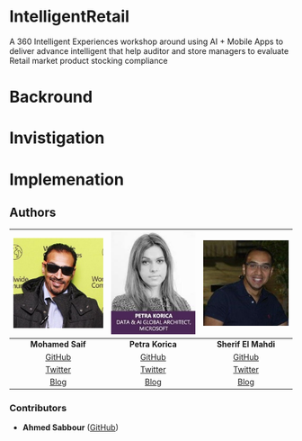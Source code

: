 # IntelligentRetail
A 360 Intelligent Experiences workshop around using AI + Mobile Apps to deliver advance intelligent that help auditor and store managers to evaluate Retail market product stocking compliance

# Backround

# Invistigation

# Implemenation


## Authors

|      ![Photo](Res/mohamed-saif.jpg)            |    ![Photo](Res/petra-korica.jpg)            |        ![Photo](Res/sherif-elmahdi.jpg)        |
|:----------------------------------------------:|:--------------------------------------------:|:----------------------------------------------:|
|                 **Mohamed Saif**               |            **Petra Korica**                  |                 **Sherif El Mahdi**            |
|     [GitHub](https://github.com/mohamedsaif)   | [GitHub](https://github.com/)                |  [GitHub](https://github.com/SherifElMahdi)    |
|  [Twitter](https://twitter.com/mohamedsaif101) | [Twitter](https://twitter.com/robinmanuelt)  |        [Twitter](https://twitter.com/)         |
|         [Blog](http://blog.mohamedsaif.com)    |         [Blog](https://microsoft.com/)       |          [Blog](https://microsoft.com)         |



### Contributors

- **Ahmed Sabbour** ([GitHub](https://github.com/sabbour))
